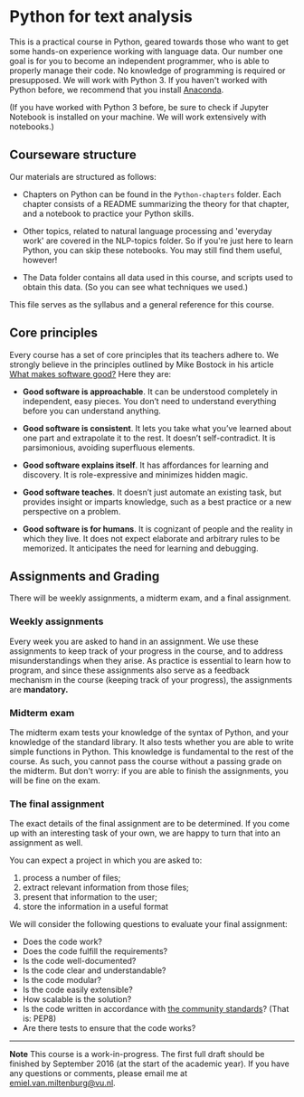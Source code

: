 # Python for text analysis

This is a practical course in Python, geared towards those who want to get some hands-on experience working with language data.
Our number one goal is for you to become an independent programmer, who is able to properly manage their code.
No knowledge of programming is required or presupposed.
We will work with Python 3. If you haven't worked with Python before, we recommend
that you install [Anaconda](https://www.continuum.io/downloads).

(If you have worked with Python 3 before, be sure to check if Jupyter Notebook
is installed on your machine. We will work extensively with notebooks.)

## Courseware structure

Our materials are structured as follows:

* Chapters on Python can be found in the `Python-chapters` folder. Each chapter
  consists of a README summarizing the theory for that chapter, and a notebook to
  practice your Python skills.

* Other topics, related to natural language processing and 'everyday work' are covered
  in the NLP-topics folder. So if you're just here to learn Python, you can skip these
  notebooks. You may still find them useful, however!
  
* The Data folder contains all data used in this course, and scripts used to obtain
  this data. (So you can see what techniques we used.)

This file serves as the syllabus and a general reference for this course.

## Core principles

Every course has a set of core principles that its teachers adhere to.
We strongly believe in the principles outlined by Mike Bostock in his article
[What makes software good?](https://medium.com/@mbostock/what-makes-software-good-943557f8a488) Here they are:

* **Good software is approachable**. It can be understood completely in independent, easy pieces. You don’t need to understand everything before you can understand anything.

* **Good software is consistent**. It lets you take what you’ve learned about one part and extrapolate it to the rest. It doesn’t self-contradict. It is parsimonious, avoiding superfluous elements.

* **Good software explains itself**. It has affordances for learning and discovery. It is role-expressive and minimizes hidden magic.

* **Good software teaches**. It doesn’t just automate an existing task, but provides insight or imparts knowledge, such as a best practice or a new perspective on a problem.

* **Good software is for humans**. It is cognizant of people and the reality in which they live. It does not expect elaborate and arbitrary rules to be memorized. It anticipates the need for learning and debugging.

## Assignments and Grading

There will be weekly assignments, a midterm exam, and a final assignment.

### Weekly assignments
Every week you are asked to hand in an assignment. We use these assignments to keep
track of your progress in the course, and to address misunderstandings when they arise.
As practice is essential to learn how to program, and since these assignments also serve
as a feedback mechanism in the course (keeping track of your progress), the assignments
are **mandatory.**

### Midterm exam
The midterm exam tests your knowledge of the syntax of Python, and your knowledge
of the standard library. It also tests whether you are able to write simple functions
in Python. This knowledge is fundamental to the rest of the course. As such, you cannot
pass the course without a passing grade on the midterm. But don't worry: if you are able
to finish the assignments, you will be fine on the exam.

### The final assignment
The exact details of the final assignment are to be determined. If you come up with
an interesting task of your own, we are happy to turn that into an assignment as well.

You can expect a project in which you are asked to:

1. process a number of files;
2. extract relevant information from those files;
3. present that information to the user;
4. store the information in a useful format

We will consider the following questions to evaluate your final assignment:

* Does the code work?
* Does the code fulfill the requirements?
* Is the code well-documented?
* Is the code clear and understandable?
* Is the code modular?
* Is the code easily extensible?
* How scalable is the solution?
* Is the code written in accordance with [the community standards](http://pep8.org/)? (That is: PEP8)
* Are there tests to ensure that the code works?

-----------------------------

**Note**
This course is a work-in-progress. The first full draft should be finished by September 2016 (at the start of the academic year).
If you have any questions or comments, please email me at [emiel.van.miltenburg@vu.nl](mailto:emiel.van.miltenburg@vu.nl).
